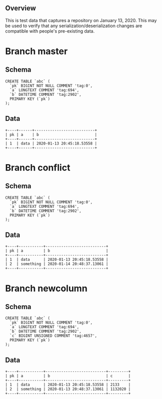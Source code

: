 ## Overview

This is test data that captures a repository on January 13, 2020. This may be used to verify that any serialization/deserialization changes are compatible with people's pre-existing data.

# Branch master

## Schema

```
CREATE TABLE `abc` (
  `pk` BIGINT NOT NULL COMMENT 'tag:0',
  `a` LONGTEXT COMMENT 'tag:694',
  `b` DATETIME COMMENT 'tag:2902',
  PRIMARY KEY (`pk`)
);
```

## Data

```
+----+------+---------------------------+
| pk | a    | b                         |
+----+------+---------------------------+
| 1  | data | 2020-01-13 20:45:18.53558 |
+----+------+---------------------------+
```

# Branch conflict

## Schema

```
CREATE TABLE `abc` (
  `pk` BIGINT NOT NULL COMMENT 'tag:0',
  `a` LONGTEXT COMMENT 'tag:694',
  `b` DATETIME COMMENT 'tag:2902',
  PRIMARY KEY (`pk`)
);
```

## Data

```
+----+-----------+---------------------------+
| pk | a         | b                         |
+----+-----------+---------------------------+
| 1  | data      | 2020-01-13 20:45:18.53558 |
| 2  | something | 2020-01-14 20:48:37.13061 |
+----+-----------+---------------------------+
```

# Branch newcolumn

## Schema

```
CREATE TABLE `abc` (
  `pk` BIGINT NOT NULL COMMENT 'tag:0',
  `a` LONGTEXT COMMENT 'tag:694',
  `b` DATETIME COMMENT 'tag:2902',
  `c` BIGINT UNSIGNED COMMENT 'tag:4657',
  PRIMARY KEY (`pk`)
);
```

## Data

```
+----+-----------+---------------------------+---------+
| pk | a         | b                         | c       |
+----+-----------+---------------------------+---------+
| 1  | data      | 2020-01-13 20:45:18.53558 | 2133    |
| 2  | something | 2020-01-13 20:48:37.13061 | 1132020 |
+----+-----------+---------------------------+---------+
```
